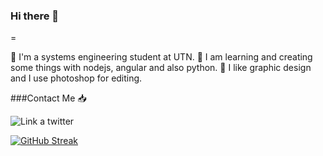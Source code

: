 ### Hi there 👋
=

:large_blue_diamond: I'm a systems engineering student at UTN.
:large_blue_diamond: I am learning and creating some things with nodejs, angular and also python.
:large_blue_diamond: I like graphic design and I use photoshop for editing.

###Contact Me :inbox_tray:

![Link a twitter](https://img.shields.io/twitter/url?label=Twitter&style=social&url=https%3A%2F%2Ftwitter.com%2Fnicofierro1)
<!--
**nicolasf96/nicolasf96** is a ✨ _special_ ✨ repository because its `README.md` (this file) appears on your GitHub profile.

Here are some ideas to get you started:

- 🔭 I’m currently working on ...
- 🌱 I’m currently learning ...
- 👯 I’m looking to collaborate on ...
- 🤔 I’m looking for help with ...
- 💬 Ask me about ...
- 📫 How to reach me: ...
- 😄 Pronouns: ...
- ⚡ Fun fact: ...
-->
[![GitHub Streak](https://github-readme-streak-stats.herokuapp.com?user=nicolasf96&theme=vue-dark&date_format=M%20j%5B%2C%20Y%5D)](https://git.io/streak-stats)

